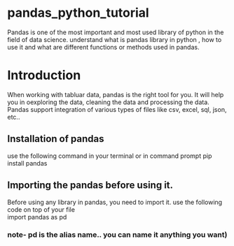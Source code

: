 # pandas_python_tutorial
Pandas is one of the most important and most used library of python in the field of data science. understand what is pandas library in python , how to use it and what are different functions or methods used in pandas.

# Introduction
When working with tabluar data, pandas is the right tool for you. It will help you in oexploring the data, cleaning the data and processing the data. Pandas support integration of various types of files like csv, excel, sql, json, etc..

## Installation of pandas 
use the following command in your terminal or in command prompt 
pip install pandas

## Importing the pandas before using it.
Before using any library in pandas, you need to import it. use the following code on top of your file  
import pandas as pd 

### note- pd is the alias name.. you can name it anything you want)
